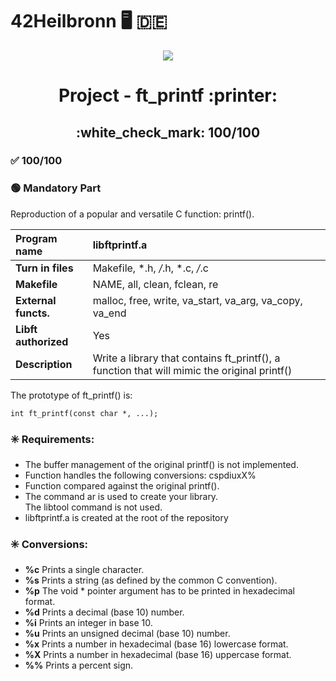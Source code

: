 # 42Heilbronn :desktop_computer: :de:

<p align="center">
  <img src="https://github.com/Tilek12/42-project-badges/blob/main/badges/ft_printfe.png">
</p>

<h1 align="center">
 Project - ft_printf :printer:
</h1>

<h2 align="center">
 :white_check_mark: 100/100
</h2>

### :white_check_mark: 100/100

### :green_circle: **Mandatory Part**

Reproduction of a popular and versatile C function: printf(). 

**Program name**| libftprintf.a
:---|:---
**Turn in files**| Makefile, *.h, */*.h, *.c, */*.c
**Makefile**| NAME, all, clean, fclean, re
**External functs.**| malloc, free, write, va_start, va_arg, va_copy, va_end
**Libft authorized**| Yes
**Description**| Write a library that contains ft_printf(), a function that will mimic the original printf()


The prototype of ft_printf() is:
```
int ft_printf(const char *, ...);
```

### :eight_spoked_asterisk: **Requirements:**
- The buffer management of the original printf() is not implemented.
- Function handles the following conversions: cspdiuxX%
- Function compared against the original printf().
- The command ar is used to create your library.\
The libtool command is not used.
- libftprintf.a is created at the root of the repository

### :eight_spoked_asterisk: **Conversions:**
- **%c** Prints a single character.
- **%s** Prints a string (as defined by the common C convention).
- **%p** The void * pointer argument has to be printed in hexadecimal format.
- **%d** Prints a decimal (base 10) number.
- **%i** Prints an integer in base 10.
- **%u** Prints an unsigned decimal (base 10) number.
- **%x** Prints a number in hexadecimal (base 16) lowercase format.
- **%X** Prints a number in hexadecimal (base 16) uppercase format.
- **%%** Prints a percent sign.
